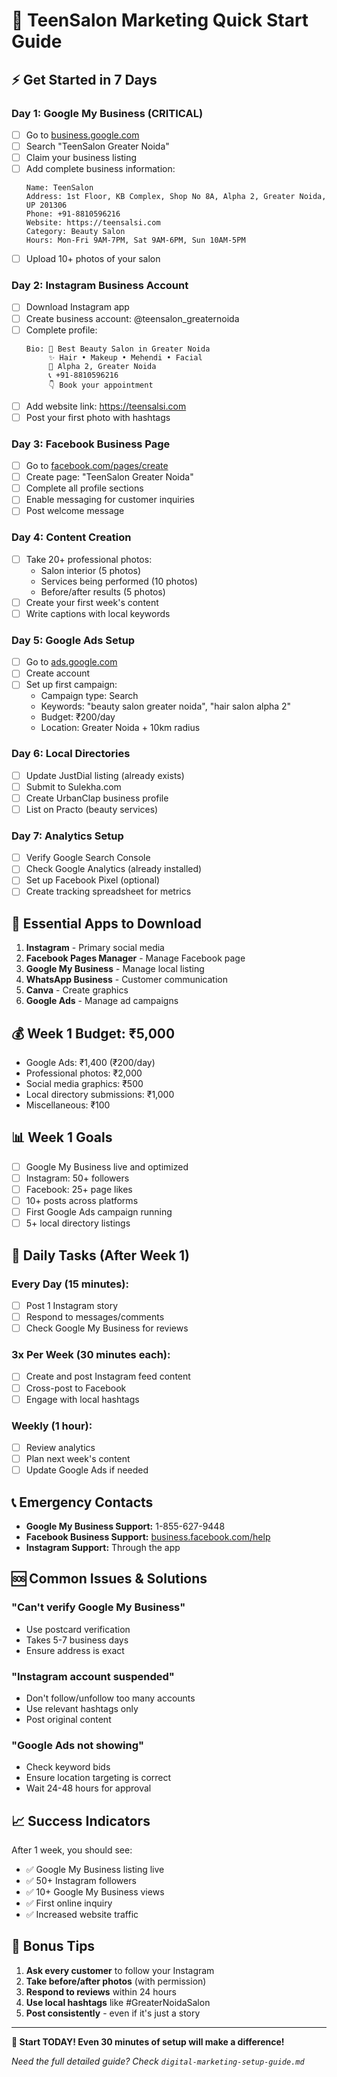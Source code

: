 # 🚀 TeenSalon Marketing Quick Start Guide

## ⚡ **Get Started in 7 Days**

### **Day 1: Google My Business (CRITICAL)**
- [ ] Go to [business.google.com](https://business.google.com)
- [ ] Search "TeenSalon Greater Noida"
- [ ] Claim your business listing
- [ ] Add complete business information:
  ```
  Name: TeenSalon
  Address: 1st Floor, KB Complex, Shop No 8A, Alpha 2, Greater Noida, UP 201306
  Phone: +91-8810596216
  Website: https://teensalsi.com
  Category: Beauty Salon
  Hours: Mon-Fri 9AM-7PM, Sat 9AM-6PM, Sun 10AM-5PM
  ```
- [ ] Upload 10+ photos of your salon

### **Day 2: Instagram Business Account**
- [ ] Download Instagram app
- [ ] Create business account: @teensalon_greaternoida
- [ ] Complete profile:
  ```
  Bio: 💄 Best Beauty Salon in Greater Noida
       ✨ Hair • Makeup • Mehendi • Facial
       📍 Alpha 2, Greater Noida
       📞 +91-8810596216
       👇 Book your appointment
  ```
- [ ] Add website link: https://teensalsi.com
- [ ] Post your first photo with hashtags

### **Day 3: Facebook Business Page**
- [ ] Go to [facebook.com/pages/create](https://facebook.com/pages/create)
- [ ] Create page: "TeenSalon Greater Noida"
- [ ] Complete all profile sections
- [ ] Enable messaging for customer inquiries
- [ ] Post welcome message

### **Day 4: Content Creation**
- [ ] Take 20+ professional photos:
  - Salon interior (5 photos)
  - Services being performed (10 photos)
  - Before/after results (5 photos)
- [ ] Create your first week's content
- [ ] Write captions with local keywords

### **Day 5: Google Ads Setup**
- [ ] Go to [ads.google.com](https://ads.google.com)
- [ ] Create account
- [ ] Set up first campaign:
  - Campaign type: Search
  - Keywords: "beauty salon greater noida", "hair salon alpha 2"
  - Budget: ₹200/day
  - Location: Greater Noida + 10km radius

### **Day 6: Local Directories**
- [ ] Update JustDial listing (already exists)
- [ ] Submit to Sulekha.com
- [ ] Create UrbanClap business profile
- [ ] List on Practo (beauty services)

### **Day 7: Analytics Setup**
- [ ] Verify Google Search Console
- [ ] Check Google Analytics (already installed)
- [ ] Set up Facebook Pixel (optional)
- [ ] Create tracking spreadsheet for metrics

## 📱 **Essential Apps to Download**

1. **Instagram** - Primary social media
2. **Facebook Pages Manager** - Manage Facebook page
3. **Google My Business** - Manage local listing
4. **WhatsApp Business** - Customer communication
5. **Canva** - Create graphics
6. **Google Ads** - Manage ad campaigns

## 💰 **Week 1 Budget: ₹5,000**

- Google Ads: ₹1,400 (₹200/day)
- Professional photos: ₹2,000
- Social media graphics: ₹500
- Local directory submissions: ₹1,000
- Miscellaneous: ₹100

## 📊 **Week 1 Goals**

- [ ] Google My Business live and optimized
- [ ] Instagram: 50+ followers
- [ ] Facebook: 25+ page likes
- [ ] 10+ posts across platforms
- [ ] First Google Ads campaign running
- [ ] 5+ local directory listings

## 🎯 **Daily Tasks (After Week 1)**

### **Every Day (15 minutes):**
- [ ] Post 1 Instagram story
- [ ] Respond to messages/comments
- [ ] Check Google My Business for reviews

### **3x Per Week (30 minutes each):**
- [ ] Create and post Instagram feed content
- [ ] Cross-post to Facebook
- [ ] Engage with local hashtags

### **Weekly (1 hour):**
- [ ] Review analytics
- [ ] Plan next week's content
- [ ] Update Google Ads if needed

## 📞 **Emergency Contacts**

- **Google My Business Support:** 1-855-627-9448
- **Facebook Business Support:** [business.facebook.com/help](https://business.facebook.com/help)
- **Instagram Support:** Through the app

## 🆘 **Common Issues & Solutions**

### **"Can't verify Google My Business"**
- Use postcard verification
- Takes 5-7 business days
- Ensure address is exact

### **"Instagram account suspended"**
- Don't follow/unfollow too many accounts
- Use relevant hashtags only
- Post original content

### **"Google Ads not showing"**
- Check keyword bids
- Ensure location targeting is correct
- Wait 24-48 hours for approval

## 📈 **Success Indicators**

After 1 week, you should see:
- ✅ Google My Business listing live
- ✅ 50+ Instagram followers
- ✅ 10+ Google My Business views
- ✅ First online inquiry
- ✅ Increased website traffic

## 🎉 **Bonus Tips**

1. **Ask every customer** to follow your Instagram
2. **Take before/after photos** (with permission)
3. **Respond to reviews** within 24 hours
4. **Use local hashtags** like #GreaterNoidaSalon
5. **Post consistently** - even if it's just a story

---

**🚀 Start TODAY! Even 30 minutes of setup will make a difference!**

*Need the full detailed guide? Check `digital-marketing-setup-guide.md`*
